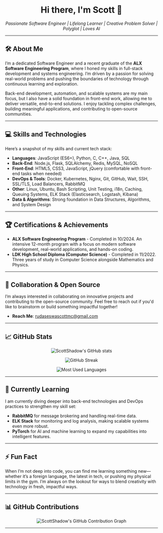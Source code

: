 <h1 align="center">Hi there, I'm Scott 👋</h1>

<p align="center">
    <i>Passionate Software Engineer | Lifelong Learner | Creative Problem Solver | Polyglot | Loves AI</i>
</p>

---

## 🛠️ **About Me**
I’m a dedicated Software Engineer and a recent graduate of the **ALX Software Engineering Program**, where I honed my skills in full-stack development and systems engineering. I’m driven by a passion for solving real-world problems and pushing the boundaries of technology through continuous learning and exploration.

Back-end development, automation, and scalable systems are my main focus, but I also have a solid foundation in front-end work, allowing me to deliver versatile, end-to-end solutions. I enjoy tackling complex challenges, building meaningful applications, and contributing to open-source communities.

---

## 💻 **Skills and Technologies**
Here’s a snapshot of my skills and current tech stack:

- **Languages**: JavaScript (ES6+), Python, C, C++, Java, SQL
- **Back-End**: Node.js, Flask, SQLAlchemy, Redis, MySQL, NoSQL
- **Front-End**: HTML5, CSS3, JavaScript, jQuery (comfortable with front-end tasks when needed)
- **DevOps & Tools**: Docker, Kubernetes, Nginx, Git, GitHub, Wait, SSH, SSL/TLS, Load Balancers, RabbitMQ
- **Other**: Linux, Ubuntu, Bash Scripting, Unit Testing, i18n, Caching, Queuing Systems, ELK Stack (Elasticsearch, Logstash, Kibana)
- **Data & Algorithms**: Strong foundation in Data Structures, Algorithms, and System Design

---

## 🏆 **Certifications & Achievements**
- **ALX Software Engineering Program** - Completed in 10/2024. An intensive 12-month program with a focus on modern software development, real-world applications, and hands-on coding.
- **LDK High School Diploma (Computer Science)** - Completed in 11/2022. Three years of study in Computer Science alongside Mathematics and Physics.

---

## 👥 **Collaboration & Open Source**
I’m always interested in collaborating on innovative projects and contributing to the open-source community. Feel free to reach out if you'd like to brainstorm or build something impactful together!

- **Reach Me**: [rudaseswascottmc@gmail.com](mailto:rudaseswascottmc@gmail.com)

---

## 📈 **GitHub Stats**
<p align="center">
  <img src="https://github-readme-stats.vercel.app/api?username=ScottShadow&show_icons=true&theme=radical" alt="ScottShadow's GitHub stats">
</p>

<p align="center">
  <img src="https://github-readme-streak-stats.herokuapp.com/?user=ScottShadow&theme=radical" alt="GitHub Streak">
</p>

<p align="center">
  <img src="https://github-readme-stats.vercel.app/api/top-langs/?username=ScottShadow&layout=compact&theme=radical" alt="Most Used Languages">
</p>

---

## 🌱 **Currently Learning**
I am currently diving deeper into back-end technologies and DevOps practices to strengthen my skill set:

- **RabbitMQ** for message brokering and handling real-time data.
- **ELK Stack** for monitoring and log analysis, making scalable systems even more robust.
- **PyTorch** for AI and machine learning to expand my capabilities into intelligent features.

---

## ⚡ **Fun Fact**
When I’m not deep into code, you can find me learning something new—whether it’s a foreign language, the latest in tech, or pushing my physical limits in the gym. I’m always on the lookout for ways to blend creativity with technology in fresh, impactful ways.

---

## 📊 **GitHub Contributions**
<p align="center">
  <img src="https://github-profile-summary-cards.vercel.app/api/cards/profile-details?username=ScottShadow&theme=radical" alt="ScottShadow's GitHub Contribution Graph">
</p>

<!---
ScottShadow/ScottShadow is a ✨ special ✨ repository because its `README.md` (this file) appears on your GitHub profile.
You can click the Preview link to take a look at your changes.
--->

---
